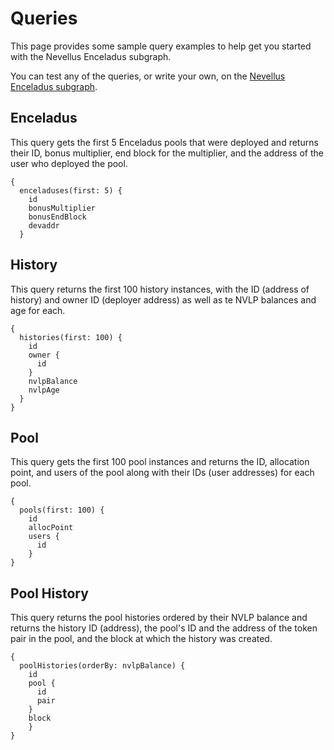 # Queries

This page provides some sample query examples to help get you started with the Nevellus Enceladus subgraph.

You can test any of the queries, or write your own, on the [Nevellus Enceladus subgraph](https://thegraph.com/hosted-service/subgraph/).

## Enceladus

This query gets the first 5 Enceladus pools that were deployed and returns their ID, bonus multiplier, end block for the multiplier, and the address of the user who deployed the pool.

```
{
  enceladuses(first: 5) {
    id
    bonusMultiplier
    bonusEndBlock
    devaddr
  }
```

## History

This query returns the first 100 history instances, with the ID (address of history) and owner ID (deployer address) as well as te NVLP balances and age for each.

```
{
  histories(first: 100) {
    id
    owner {
      id
    }
    nvlpBalance
    nvlpAge
  }
}
```

## Pool

This query gets the first 100 pool instances and returns the ID, allocation point, and users of the pool along with their IDs (user addresses) for each pool.

```
{
  pools(first: 100) {
    id
    allocPoint
    users {
      id
    }
}
```

## Pool History

This query returns the pool histories ordered by their NVLP balance and returns the history ID (address), the pool's ID and the address of the token pair in the pool, and the block at which the history was created.

```
{
  poolHistories(orderBy: nvlpBalance) {
    id
    pool {
      id
      pair
    }
    block
	}
}
```
